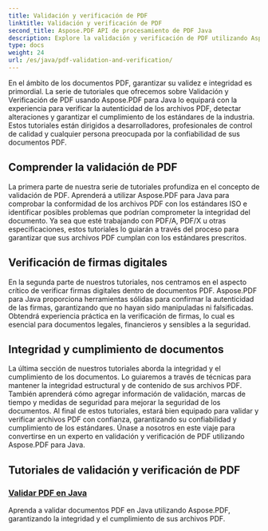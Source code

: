```yaml
---
title: Validación y verificación de PDF
linktitle: Validación y verificación de PDF
second_title: Aspose.PDF API de procesamiento de PDF Java
description: Explore la validación y verificación de PDF utilizando Aspose.PDF para Java. Garantice la integridad y el cumplimiento de los documentos en nuestros tutoriales completos.
type: docs
weight: 24
url: /es/java/pdf-validation-and-verification/
---
```


En el ámbito de los documentos PDF, garantizar su validez e integridad es primordial. La serie de tutoriales que ofrecemos sobre Validación y Verificación de PDF usando Aspose.PDF para Java lo equipará con la experiencia para verificar la autenticidad de los archivos PDF, detectar alteraciones y garantizar el cumplimiento de los estándares de la industria. Estos tutoriales están dirigidos a desarrolladores, profesionales de control de calidad y cualquier persona preocupada por la confiabilidad de sus documentos PDF.

## Comprender la validación de PDF

La primera parte de nuestra serie de tutoriales profundiza en el concepto de validación de PDF. Aprenderá a utilizar Aspose.PDF para Java para comprobar la conformidad de los archivos PDF con los estándares ISO e identificar posibles problemas que podrían comprometer la integridad del documento. Ya sea que esté trabajando con PDF/A, PDF/X u otras especificaciones, estos tutoriales lo guiarán a través del proceso para garantizar que sus archivos PDF cumplan con los estándares prescritos.

## Verificación de firmas digitales

En la segunda parte de nuestros tutoriales, nos centramos en el aspecto crítico de verificar firmas digitales dentro de documentos PDF. Aspose.PDF para Java proporciona herramientas sólidas para confirmar la autenticidad de las firmas, garantizando que no hayan sido manipuladas ni falsificadas. Obtendrá experiencia práctica en la verificación de firmas, lo cual es esencial para documentos legales, financieros y sensibles a la seguridad.

## Integridad y cumplimiento de documentos

La última sección de nuestros tutoriales aborda la integridad y el cumplimiento de los documentos. Lo guiaremos a través de técnicas para mantener la integridad estructural y de contenido de sus archivos PDF. También aprenderá cómo agregar información de validación, marcas de tiempo y medidas de seguridad para mejorar la seguridad de los documentos. Al final de estos tutoriales, estará bien equipado para validar y verificar archivos PDF con confianza, garantizando su confiabilidad y cumplimiento de los estándares. Únase a nosotros en este viaje para convertirse en un experto en validación y verificación de PDF utilizando Aspose.PDF para Java.

## Tutoriales de validación y verificación de PDF
### [Validar PDF en Java](./validate-pdf-in-java/)
Aprenda a validar documentos PDF en Java utilizando Aspose.PDF, garantizando la integridad y el cumplimiento de sus archivos PDF.